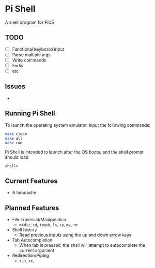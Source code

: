 # Pi Shell
A shell program for PiOS
## TODO

- [ ] Functional keyboard input
- [ ] Parse multiple args
- [ ] Write commands
- [ ] Forks
- [ ] etc.

## Issues

- 

## Running Pi Shell

To launch the operating system emulator, input the following commands:
```bash
make clean
make all
make run
```

Pi Shell is intended to launch after the OS boots, and the shell prompt should load:
```
shell>
```

## Current Features

- A headache

## Planned Features

- File Traversal/Manipulation
	- `mkdir`, `cd`, `touch`, `ls`, `cp`, `mv`, `rm`
- Shell history
	- Read previous inputs using the up and down arrow keys
- Tab Autocompletion
	- When tab is pressed, the shell will attempt to autocomplete the current argument
- Redirection/Piping
	- `>`, `<`, `>>`, 